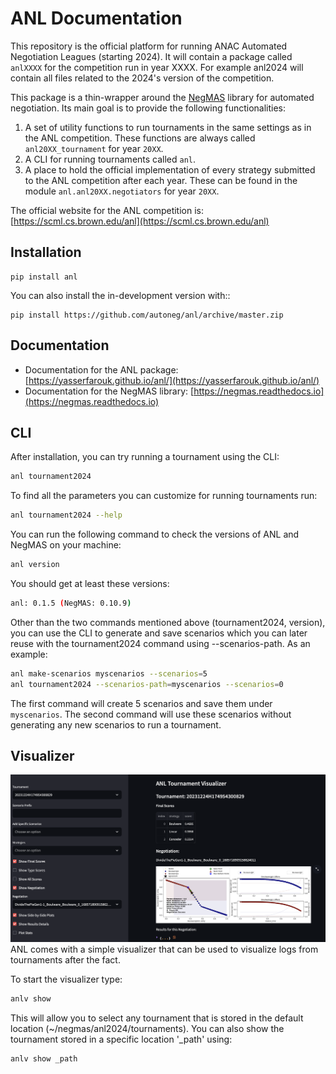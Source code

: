# ANL Documentation

This repository is the official platform for running ANAC Automated Negotiation Leagues (starting 2024). It will contain a package
called `anlXXXX` for the competition run in year XXXX. For example anl2024 will contain all files related to the
2024's version of the competition.

This package is a thin-wrapper around the [NegMAS](https://negmas.readthedocs.io) library for automated negotiation. Its main goal is to provide the following functionalities:

1. A set of utility functions to run tournaments in the same settings as in the ANL competition. These functions are always called `anl20XX_tournament` for year `20XX`.
1. A CLI for running tournaments called `anl`.
1. A place to hold the official implementation of every strategy submitted to the ANL competition after each year. These can be found in the module `anl.anl20XX.negotiators` for year `20XX`.

The official website for the ANL competition is:
[https://scml.cs.brown.edu/anl](https://scml.cs.brown.edu/anl)


## Installation

    pip install anl

You can also install the in-development version with::

    pip install https://github.com/autoneg/anl/archive/master.zip


## Documentation

* Documentation for the ANL package: [https://yasserfarouk.github.io/anl/](https://yasserfarouk.github.io/anl/)
* Documentation for the NegMAS library: [https://negmas.readthedocs.io](https://negmas.readthedocs.io)


## CLI

After installation, you can try running a tournament using the CLI:

```bash
anl tournament2024
```

To find all the parameters you can customize for running tournaments run:

```bash
anl tournament2024 --help
```

You can run the following command to check the versions of ANL and NegMAS on your machine:

```bash
anl version
```

You should get at least these versions:

```bash
anl: 0.1.5 (NegMAS: 0.10.9)
```

Other than the two commands mentioned above (tournament2024, version), you can use the CLI to generate and save scenarios which you can later reuse with the tournament2024 command using --scenarios-path.
As an example:

```bash
anl make-scenarios myscenarios --scenarios=5
anl tournament2024 --scenarios-path=myscenarios --scenarios=0
```
The first command will create 5 scenarios and save them under `myscenarios`. The second command will use these scenarios without generating any new scenarios to run a tournament.


## Visualizer

![visualizer](visualizer.png)
ANL comes with a simple visualizer that can be used to visualize logs from tournaments after the fact.

To start the visualizer type:

```bash
anlv show
```
This will allow you to select any tournament that is stored in the default location (~/negmas/anl2024/tournaments).
You can also show the tournament stored in a specific location '_path' using:

```bash
anlv show _path
```
